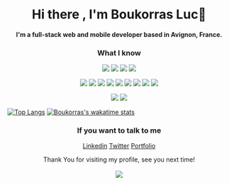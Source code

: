  <h1 align='center'>
 Hi there , I'm Boukorras Luc👋
 </h1>

 <h4 align='center'> I'm a full-stack web and mobile developer based in Avignon, France. </h4>

<div align="center">
 
### What I know
 
</div>

<div align="center">
<img src="https://res.cloudinary.com/dgu3expdz/image/upload/v1631209792/Svg/Javascript_dm6hg3.svg" /> <img src="https://res.cloudinary.com/dgu3expdz/image/upload/v1631209792/Svg/React_pkhicq.svg" /> <img src="https://res.cloudinary.com/dgu3expdz/image/upload/v1631209792/Svg/Node_e6jl9p.svg" /> <img src="https://res.cloudinary.com/dgu3expdz/image/upload/v1631209792/Svg/Html_vu9pzw.svg" />
  
  
<img src="https://res.cloudinary.com/dgu3expdz/image/upload/v1631209794/Svg/Yarn_gbjudg.svg"/> <img src="https://res.cloudinary.com/dgu3expdz/image/upload/v1631209794/Svg/Github_w21zgh.svg"/> <img src="https://res.cloudinary.com/dgu3expdz/image/upload/v1631209793/Svg/Git_ahxily.svg"/> <img src="https://res.cloudinary.com/dgu3expdz/image/upload/v1631209792/Svg/Npm_ui5eag.svg"/> <img src="https://res.cloudinary.com/dgu3expdz/image/upload/v1631218573/Svg/Heroku_h6lxh0.svg"/> <img src="https://res.cloudinary.com/dgu3expdz/image/upload/v1631218573/Svg/Netlify_akakgo.svg"/> <img src="https://res.cloudinary.com/dgu3expdz/image/upload/v1631218573/Svg/Postman_qlsbgn.svg"/> <img src="https://res.cloudinary.com/dgu3expdz/image/upload/v1631218573/Svg/Expo_rldgyw.svg"/> <img src="https://res.cloudinary.com/dgu3expdz/image/upload/v1631218573/Svg/mongodb_ly933d.svg"/> 
  
<img src="https://res.cloudinary.com/dgu3expdz/image/upload/v1631209792/Svg/Sass_m8gxei.svg"/> <img src="https://res.cloudinary.com/dgu3expdz/image/upload/v1631209794/Svg/Css_e1tghb.svg"/> 
</div>

[![Top Langs](https://github-readme-stats.vercel.app/api/top-langs/?username=BoukorrasLuc)](https://github.com/BoukorrasLuc/github-readme-stats)
[![Boukorras's wakatime stats](https://github-readme-stats.vercel.app/api/wakatime?username=BoukorrasLuc)](https://github.com/BoukorrasLuc/github-readme-stats)



 <div align="center"> 

### If you want to talk to me

 [Linkedin](https://www.linkedin.com/in/luc-boukorras/)
 [Twitter](https://twitter.com/LucBoukorras) 
 [Portfolio](https://boukorras-luc.netlify.app/)
</div>


 <div align="center"> 
  Thank You for visiting my profile, see you next time!
  <br>
  <br>
  <img src="https://profile-counter.glitch.me/BoukorrasLuc/count.svg" />
</div>
